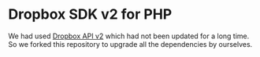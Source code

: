 Dropbox SDK v2 for PHP
======================================================

We had used [Dropbox API v2](https://www.dropbox.com/developers/documentation/http/documentation) 
which had not been updated for a long time. 
So we forked this repository to upgrade all the dependencies by ourselves.
